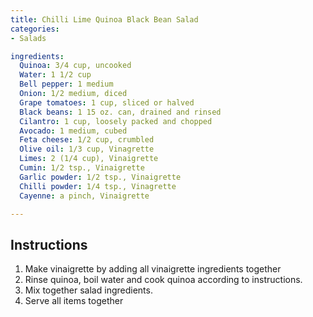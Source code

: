 ```yaml
---
title: Chilli Lime Quinoa Black Bean Salad
categories:
- Salads

ingredients:
  Quinoa: 3/4 cup, uncooked
  Water: 1 1/2 cup
  Bell pepper: 1 medium
  Onion: 1/2 medium, diced
  Grape tomatoes: 1 cup, sliced or halved
  Black beans: 1 15 oz. can, drained and rinsed
  Cilantro: 1 cup, loosely packed and chopped
  Avocado: 1 medium, cubed
  Feta cheese: 1/2 cup, crumbled
  Olive oil: 1/3 cup, Vinagrette
  Limes: 2 (1/4 cup), Vinaigrette
  Cumin: 1/2 tsp., Vinaigrette
  Garlic powder: 1/2 tsp., Vinaigrette
  Chilli powder: 1/4 tsp., Vinagrette
  Cayenne: a pinch, Vinaigrette

---
```

## Instructions
1. Make vinaigrette by adding all vinaigrette ingredients together
2. Rinse quinoa, boil water and cook quinoa according to instructions.
3. Mix together salad ingredients.
4. Serve all items together